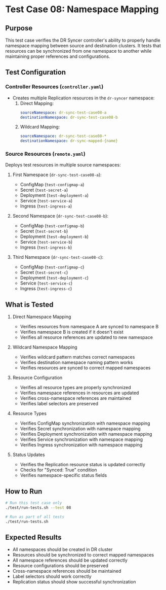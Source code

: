 # Test Case 08: Namespace Mapping

## Purpose
This test case verifies the DR Syncer controller's ability to properly handle namespace mapping between source and destination clusters. It tests that resources can be synchronized from one namespace to another while maintaining proper references and configurations.

## Test Configuration

### Controller Resources (`controller.yaml`)
- Creates multiple Replication resources in the `dr-syncer` namespace:
  1. Direct Mapping:
     ```yaml
     sourceNamespace: dr-sync-test-case08-a
     destinationNamespace: dr-sync-test-case08-b
     ```
  2. Wildcard Mapping:
     ```yaml
     sourceNamespace: dr-sync-test-case08-*
     destinationNamespace: dr-sync-mapped-{name}
     ```

### Source Resources (`remote.yaml`)
Deploys test resources in multiple source namespaces:
1. First Namespace (`dr-sync-test-case08-a`):
   - ConfigMap (`test-configmap-a`)
   - Secret (`test-secret-a`)
   - Deployment (`test-deployment-a`)
   - Service (`test-service-a`)
   - Ingress (`test-ingress-a`)

2. Second Namespace (`dr-sync-test-case08-b`):
   - ConfigMap (`test-configmap-b`)
   - Secret (`test-secret-b`)
   - Deployment (`test-deployment-b`)
   - Service (`test-service-b`)
   - Ingress (`test-ingress-b`)

3. Third Namespace (`dr-sync-test-case08-c`):
   - ConfigMap (`test-configmap-c`)
   - Secret (`test-secret-c`)
   - Deployment (`test-deployment-c`)
   - Service (`test-service-c`)
   - Ingress (`test-ingress-c`)

## What is Tested
1. Direct Namespace Mapping
   - Verifies resources from namespace A are synced to namespace B
   - Verifies namespace B is created if it doesn't exist
   - Verifies all resource references are updated to new namespace

2. Wildcard Namespace Mapping
   - Verifies wildcard pattern matches correct namespaces
   - Verifies destination namespace naming pattern works
   - Verifies resources are synced to correct mapped namespaces

3. Resource Configuration
   - Verifies all resource types are properly synchronized
   - Verifies namespace references in resources are updated
   - Verifies cross-namespace references are maintained
   - Verifies label selectors are preserved

4. Resource Types
   - Verifies ConfigMap synchronization with namespace mapping
   - Verifies Secret synchronization with namespace mapping
   - Verifies Deployment synchronization with namespace mapping
   - Verifies Service synchronization with namespace mapping
   - Verifies Ingress synchronization with namespace mapping

5. Status Updates
   - Verifies the Replication resource status is updated correctly
   - Checks for "Synced: True" condition
   - Verifies namespace-specific status fields

## How to Run
```bash
# Run this test case only
./test/run-tests.sh --test 08

# Run as part of all tests
./test/run-tests.sh
```

## Expected Results
- All namespaces should be created in DR cluster
- Resources should be synchronized to correct mapped namespaces
- All namespace references should be updated correctly
- Resource configurations should be preserved
- Cross-namespace references should be maintained
- Label selectors should work correctly
- Replication status should show successful synchronization
